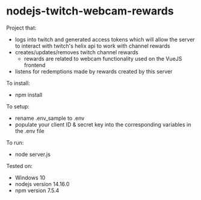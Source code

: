# nodejs-twitch-webcam-rewards
Project that: 
- logs into twitch and generated access tokens which will allow the server to interact with twitch's helix api to work with channel rewards
- creates/updates/removes twitch channel rewards
  - rewards are related to webcam functionality used on the VueJS frontend
- listens for redemptions made by rewards created by this server

To install:
- npm install

To setup:
- rename .env_sample to .env
- populate your client ID & secret key into the corresponding variables in the .env file

To run:
- node server.js

Tested on:
- Windows 10
- nodejs version 14.16.0
- npm version 7.5.4


